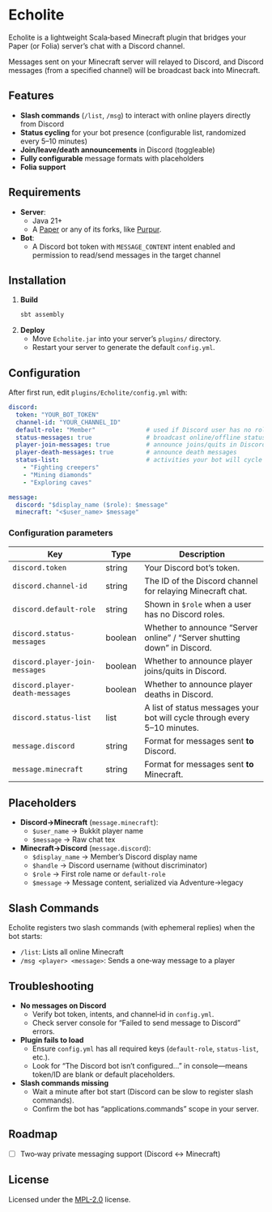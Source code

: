 # Echolite

Echolite is a lightweight Scala‑based Minecraft plugin that bridges your Paper (or Folia) server’s chat with a Discord channel.

Messages sent on your Minecraft server will relayed to Discord, and Discord messages (from a specified channel) will be broadcast back into Minecraft.

## Features

- **Slash commands** (`/list`, `/msg`) to interact with online players directly from Discord
- **Status cycling** for your bot presence (configurable list, randomized every 5–10 minutes)
- **Join/leave/death announcements** in Discord (toggleable)
- **Fully configurable** message formats with placeholders
- **Folia support**

## Requirements

- **Server**:
    - Java 21+
    - A [Paper](https://papermc.io) or any of its forks, like [Purpur](https://purpurmc.org/).
- **Bot**:
    - A Discord bot token with `MESSAGE_CONTENT` intent enabled and permission to read/send messages in the target channel

## Installation

1. **Build**
   ```bash
   sbt assembly
   ```
2. **Deploy**
   - Move `Echolite.jar` into your server’s `plugins/` directory.
   - Restart your server to generate the default `config.yml`.

## Configuration

After first run, edit `plugins/Echolite/config.yml` with:

```yaml
discord:
  token: "YOUR_BOT_TOKEN"
  channel-id: "YOUR_CHANNEL_ID"
  default-role: "Member"              # used if Discord user has no roles
  status-messages: true               # broadcast online/offline status
  player-join-messages: true          # announce joins/quits in Discord
  player-death-messages: true         # announce death messages
  status-list:                        # activities your bot will cycle through
    - "Fighting creepers"
    - "Mining diamonds"
    - "Exploring caves"

message:
  discord: "$display_name ($role): $message"
  minecraft: "<$user_name> $message"
```

### Configuration parameters

|Key|Type|Description|
|---|---|---|
|`discord.token`|string|Your Discord bot’s token.|
|`discord.channel-id`|string|The ID of the Discord channel for relaying Minecraft chat.|
|`discord.default-role`|string|Shown in `$role` when a user has no Discord roles.|
|`discord.status-messages`|boolean|Whether to announce “Server online” / “Server shutting down” in Discord.|
|`discord.player-join-messages`|boolean| Whether to announce player joins/quits in Discord.|
|`discord.player-death-messages`|boolean| Whether to announce player deaths in Discord.|
|`discord.status-list`|list|A list of status messages your bot will cycle through every 5–10 minutes.|
|`message.discord`|string|Format for messages sent **to** Discord.|
|`message.minecraft`|string|Format for messages sent **to** Minecraft.|

## Placeholders

- **Discord→Minecraft** (`message.minecraft`): 
  - `$user_name` → Bukkit player name
  - `$message`   → Raw chat tex
- **Minecraft→Discord** (`message.discord`):
  - `$display_name` → Member’s Discord display name
  - `$handle`       → Discord username (without discriminator)
  - `$role`         → First role name or `default-role`
  - `$message`      → Message content, serialized via Adventure→legacy

## Slash Commands

Echolite registers two slash commands (with ephemeral replies) when the bot starts:

- `/list`: Lists all online Minecraft
- `/msg <player> <message>`: Sends a one‑way message to a player

## Troubleshooting

- **No messages on Discord**
  - Verify bot token, intents, and channel‑id in `config.yml`.
  - Check server console for “Failed to send message to Discord” errors.
- **Plugin fails to load**
  - Ensure `config.yml` has all required keys (`default-role`, `status-list`, etc.).
  - Look for “The Discord bot isn’t configured…” in console—means token/ID are blank or default placeholders.
- **Slash commands missing**
  - Wait a minute after bot start (Discord can be slow to register slash commands).
  - Confirm the bot has “applications.commands” scope in your server.

## Roadmap

- [ ] Two‑way private messaging support (Discord ↔ Minecraft)

## License

Licensed under the [MPL-2.0](LICENSE) license.
